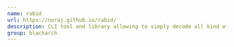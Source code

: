 ```yaml
---
name: rabid
url: https://noraj.github.io/rabid/
description: CLI tool and library allowing to simply decode all kind of BigIP cookies URL : https://noraj.github.io/rabid/ Groups : blackarch blackarch-webapp blackarch-misc
group: blackarch
---
```

